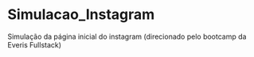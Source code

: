 # Simulacao_Instagram
Simulação da página inicial do instagram  (direcionado pelo bootcamp da Everis Fullstack)
